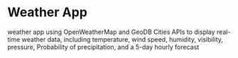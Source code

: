 # Weather App
weather app using OpenWeatherMap and GeoDB Cities APIs to display real-time weather data, including temperature, wind speed, humidity, visibility,  pressure,  Probability of precipitation, and a 5-day hourly forecast
